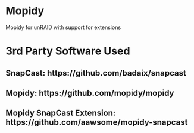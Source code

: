 # Mopidy
Mopidy for unRAID with support for extensions
# 3rd Party Software Used
<h2>SnapCast: https://github.com/badaix/snapcast</h2>
<h2>Mopidy: https://github.com/mopidy/mopidy</h2>
<h2>Mopidy SnapCast Extension: https://github.com/aawsome/mopidy-snapcast</h2>
